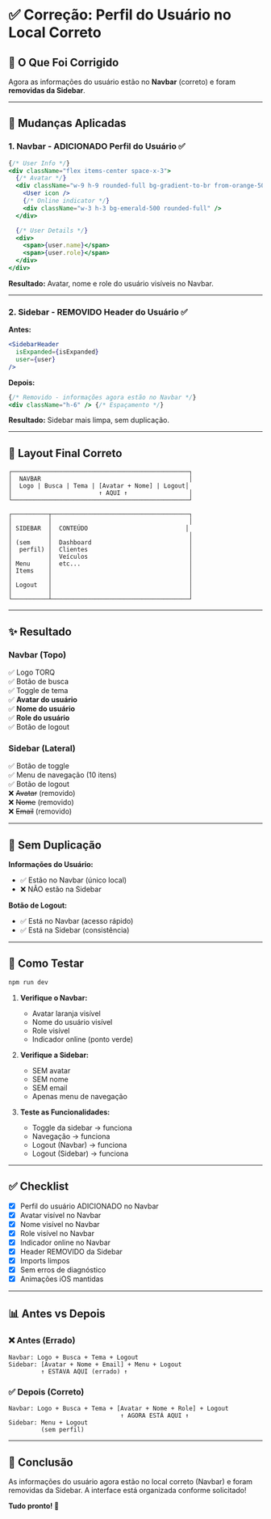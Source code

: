 # ✅ Correção: Perfil do Usuário no Local Correto

## 🎯 O Que Foi Corrigido

Agora as informações do usuário estão no **Navbar** (correto) e foram **removidas da Sidebar**.

---

## 🔧 Mudanças Aplicadas

### 1. Navbar - ADICIONADO Perfil do Usuário ✅

```jsx
{/* User Info */}
<div className="flex items-center space-x-3">
  {/* Avatar */}
  <div className="w-9 h-9 rounded-full bg-gradient-to-br from-orange-500 to-orange-600">
    <User icon />
    {/* Online indicator */}
    <div className="w-3 h-3 bg-emerald-500 rounded-full" />
  </div>

  {/* User Details */}
  <div>
    <span>{user.name}</span>
    <span>{user.role}</span>
  </div>
</div>
```

**Resultado:** Avatar, nome e role do usuário visíveis no Navbar.

---

### 2. Sidebar - REMOVIDO Header do Usuário ✅

**Antes:**
```jsx
<SidebarHeader 
  isExpanded={isExpanded}
  user={user}
/>
```

**Depois:**
```jsx
{/* Removido - informações agora estão no Navbar */}
<div className="h-6" /> {/* Espaçamento */}
```

**Resultado:** Sidebar mais limpa, sem duplicação.

---

## 📐 Layout Final Correto

```
┌─────────────────────────────────────────────────┐
│  NAVBAR                                         │
│  Logo | Busca | Tema | [Avatar + Nome] | Logout│
│                        ↑ AQUI ↑                 │
└─────────────────────────────────────────────────┘

┌──────────┬──────────────────────────────────────┐
│          │                                      │
│ SIDEBAR  │  CONTEÚDO                           │
│          │                                      │
│ (sem     │  Dashboard                           │
│  perfil) │  Clientes                            │
│          │  Veículos                            │
│ Menu     │  etc...                              │
│ Items    │                                      │
│          │                                      │
│ Logout   │                                      │
│          │                                      │
└──────────┴──────────────────────────────────────┘
```

---

## ✨ Resultado

### Navbar (Topo)
✅ Logo TORQ  
✅ Botão de busca  
✅ Toggle de tema  
✅ **Avatar do usuário**  
✅ **Nome do usuário**  
✅ **Role do usuário**  
✅ Botão de logout  

### Sidebar (Lateral)
✅ Botão de toggle  
✅ Menu de navegação (10 itens)  
✅ Botão de logout  
❌ ~~Avatar~~ (removido)  
❌ ~~Nome~~ (removido)  
❌ ~~Email~~ (removido)  

---

## 🎯 Sem Duplicação

**Informações do Usuário:**
- ✅ Estão no Navbar (único local)
- ❌ NÃO estão na Sidebar

**Botão de Logout:**
- ✅ Está no Navbar (acesso rápido)
- ✅ Está na Sidebar (consistência)

---

## 🧪 Como Testar

```bash
npm run dev
```

1. **Verifique o Navbar:**
   - Avatar laranja visível
   - Nome do usuário visível
   - Role visível
   - Indicador online (ponto verde)

2. **Verifique a Sidebar:**
   - SEM avatar
   - SEM nome
   - SEM email
   - Apenas menu de navegação

3. **Teste as Funcionalidades:**
   - Toggle da sidebar → funciona
   - Navegação → funciona
   - Logout (Navbar) → funciona
   - Logout (Sidebar) → funciona

---

## ✅ Checklist

- [x] Perfil do usuário ADICIONADO no Navbar
- [x] Avatar visível no Navbar
- [x] Nome visível no Navbar
- [x] Role visível no Navbar
- [x] Indicador online no Navbar
- [x] Header REMOVIDO da Sidebar
- [x] Imports limpos
- [x] Sem erros de diagnóstico
- [x] Animações iOS mantidas

---

## 📊 Antes vs Depois

### ❌ Antes (Errado)
```
Navbar: Logo + Busca + Tema + Logout
Sidebar: [Avatar + Nome + Email] + Menu + Logout
         ↑ ESTAVA AQUI (errado) ↑
```

### ✅ Depois (Correto)
```
Navbar: Logo + Busca + Tema + [Avatar + Nome + Role] + Logout
                               ↑ AGORA ESTÁ AQUI ↑
Sidebar: Menu + Logout
         (sem perfil)
```

---

## 🎉 Conclusão

As informações do usuário agora estão no local correto (Navbar) e foram removidas da Sidebar. A interface está organizada conforme solicitado!

**Tudo pronto! 🚀**
